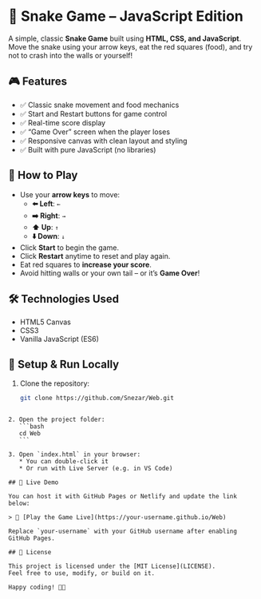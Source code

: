 # 🐍 Snake Game – JavaScript Edition

A simple, classic **Snake Game** built using **HTML, CSS, and JavaScript**. Move the snake using your arrow keys, eat the red squares (food), and try not to crash into the walls or yourself!

## 🎮 Features

- ✅ Classic snake movement and food mechanics  
- ✅ Start and Restart buttons for game control  
- ✅ Real-time score display  
- ✅ “Game Over” screen when the player loses  
- ✅ Responsive canvas with clean layout and styling  
- ✅ Built with pure JavaScript (no libraries)

## 🧠 How to Play

- Use your **arrow keys** to move:
  - **⬅️ Left**: `←`
  - **➡️ Right**: `→`
  - **⬆️ Up**: `↑`
  - **⬇️ Down**: `↓`
- Click **Start** to begin the game.
- Click **Restart** anytime to reset and play again.
- Eat red squares to **increase your score**.
- Avoid hitting walls or your own tail – or it’s **Game Over**!

## 🛠️ Technologies Used

- HTML5 Canvas
- CSS3
- Vanilla JavaScript (ES6)

## 📂 Setup & Run Locally

1. Clone the repository:
   ```bash
   git clone https://github.com/Snezar/Web.git
````

2. Open the project folder:
   ```bash
   cd Web
   ```

3. Open `index.html` in your browser:
   * You can double-click it
   * Or run with Live Server (e.g. in VS Code)

## 🚀 Live Demo

You can host it with GitHub Pages or Netlify and update the link below:

> 🔗 [Play the Game Live](https://your-username.github.io/Web)

Replace `your-username` with your GitHub username after enabling GitHub Pages.

## 📄 License

This project is licensed under the [MIT License](LICENSE).
Feel free to use, modify, or build on it.

Happy coding! 🎉🐍
